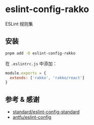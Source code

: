 # eslint-config-rakko

ESLint 规则集

## 安装

```bash
pnpm add -D eslint-config-rakko
```

在 `.eslintrc.js` 中添加：

```javascript
module.exports = {
  extends: ['rakko', 'rakko/react']
}
```

## 参考 & 感谢

- [standard/eslint-config-standard](https://github.com/standard/eslint-config-standard)
- [antfu/eslint-config](https://github.com/antfu/eslint-config)
